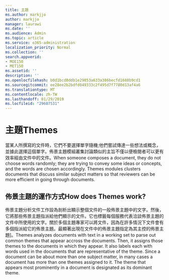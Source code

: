 ```yaml
---
title: 主題
ms.author: markjjo
author: markjjo
manager: laurawi
ms.date: ''
ms.audience: Admin
ms.topic: article
ms.service: o365-administration
localization_priority: Normal
ms.collection: ''
search.appverid:
- MOE150
- MET150
ms.assetid: ''
description: ''
ms.openlocfilehash: b0d1bcd8ddb1e29853a633a386becfd1688b9cd1
ms.sourcegitcommit: ee28ee2b2bdfd049333c2f495d7f7780d13af4a6
ms.translationtype: MT
ms.contentlocale: zh-TW
ms.lasthandoff: 01/29/2019
ms.locfileid: "29607531"
---
```

# <a name="themes"></a><span data-ttu-id="8b51b-102">主題</span><span class="sxs-lookup"><span data-stu-id="8b51b-102">Themes</span></span>
<span data-ttu-id="8b51b-p101">當某人所撰寫的文件時，它們不要選擇單字隨機;他們嘗試傳達一些想法或概念，並據此選擇這個單字。佈景主題模組叢集討論類似的主旨不僅以便檢閱者可以更有效率經由文件中的文件。</span><span class="sxs-lookup"><span data-stu-id="8b51b-p101">When someone composes a document, they do not choose words randomly; they are trying to convey some ideas or concepts, and the words are chosen accordingly. Themes modules clusters documents that discuss similar subject matters so that reviewers can be more efficient in going through documents.</span></span>

## <a name="how-does-themes-work"></a><span data-ttu-id="8b51b-105">佈景主題的運作方式</span><span class="sxs-lookup"><span data-stu-id="8b51b-105">How does Themes work?</span></span>
<span data-ttu-id="8b51b-p102">佈景主題分析文件工作設為剖析出顯示整個文件的一般佈景主題中的文字。然後，它將那些佈景主題指派給他們顯示的文件。它也標籤每個服務代表洽談佈景主題的文件中所使用的文字。關於多個主題專家可以將文件，因為在許多情況下文件會有多個指派給它的佈景主題。最顯著出現在文件中的佈景主題指定為其主控的佈景主題]。</span><span class="sxs-lookup"><span data-stu-id="8b51b-p102">Themes analyzes documents with text in a working set to parse out common themes that appear accross the documents. Then, it assigns those themes to the documents in which they appear. It also labels each with words used in the documents that are representative of the theme. Since a document can be about more than one subject matter, in many cases a document has more than one themes assigned to it. The theme that appears most prominently in a document is designated as its dominant theme.</span></span>